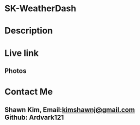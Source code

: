# SK-WeatherDash

# Description

##

# Live link

##

## Photos

#

# Contact Me

## Shawn Kim, Email:kimshawnj@gmail.com Github: Ardvark121
